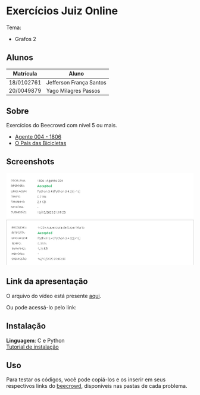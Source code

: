 # Exercícios Juiz Online

Tema:
 - Grafos 2 

## Alunos
| Matrícula  | Aluno                   |
| ---------- | ----------------------- |
| 18/0102761 | Jefferson França Santos |
| 20/0049879 |  Yago Milagres Passos   |

## Sobre 
Exercícios do Beecrowd com nível 5 ou mais.

- [Agente 004 - 1806](https://www.beecrowd.com.br/repository/UOJ_1806.html)
- [O País das Bicicletas](https://www.beecrowd.com.br/repository/UOJ_1454.html)

## Screenshots
![Accepted 1806](Agente_004_1806/img/1806.png)
![Accepted 1423](A_aventura_de_Super_Mario_1423/img/1423.png)

## Link da apresentação
O arquivo do vídeo está presente [aqui]().

Ou pode acessá-lo pelo link:

## Instalação 
**Linguagem**: C e Python<br>
[Tutorial de instalação](https://learn.microsoft.com/pt-br/cpp/build/vscpp-step-0-installation?view=msvc-170)

## Uso 
Para testar os códigos, você pode copiá-los e os inserir em seus respectivos links do [beecrowd](https://www.beecrowd.com.br/judge/en/login), disponíveis nas pastas de cada problema.

